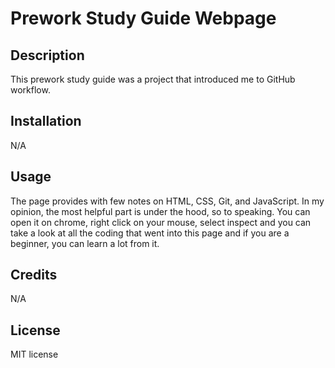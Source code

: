# Prework Study Guide Webpage

## Description

This prework study guide was a project that introduced me to GitHub workflow.  

## Installation

N/A

## Usage
The page provides with few notes on HTML, CSS, Git, and JavaScript. In my opinion, the most helpful part is under the hood, so to speaking. You can open it on chrome, right click on your mouse, select inspect and you can take a look at all the coding that went into this page and if you are a beginner, you can learn a lot from it.

## Credits

N/A

## License

MIT license
